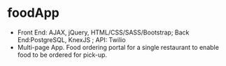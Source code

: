 # foodApp
  * Front End: AJAX, jQuery, HTML/CSS/SASS/Bootstrap; Back End:PostgreSQL, KnexJS ; API: Twilio
  * Multi-page App. Food ordering portal for a single restaurant to enable food to be ordered for pick-up.

